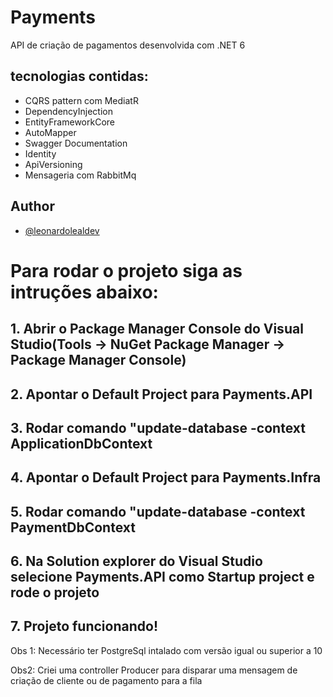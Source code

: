 # Payments

API de criação de pagamentos desenvolvida com .NET 6

## tecnologias contidas:

- CQRS pattern com MediatR
- DependencyInjection
- EntityFrameworkCore
- AutoMapper
- Swagger Documentation
- Identity
- ApiVersioning
- Mensageria com RabbitMq


## Author

- [@leonardolealdev](https://github.com/leonardolealdev)

# Para rodar o projeto siga as intruções abaixo:

## 1. Abrir o Package Manager Console do Visual Studio(Tools -> NuGet Package Manager -> Package Manager Console)

## 2. Apontar o Default Project para Payments.API

## 3. Rodar comando "update-database -context ApplicationDbContext

## 4. Apontar o Default Project para Payments.Infra

## 5. Rodar comando "update-database -context PaymentDbContext

## 6. Na Solution explorer do Visual Studio selecione Payments.API como Startup project e rode o projeto

## 7. Projeto funcionando!

Obs 1: Necessário ter PostgreSql intalado com versão igual ou superior a 10

Obs2: Criei uma controller Producer para disparar uma mensagem de criação de cliente ou de pagamento para a fila




